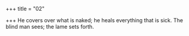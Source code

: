 +++
title = "02"

+++
He covers over what is naked; he heals everything that is sick.
The blind man sees; the lame sets forth.